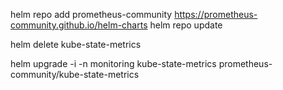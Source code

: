 helm repo add prometheus-community https://prometheus-community.github.io/helm-charts
helm repo update

helm delete kube-state-metrics

helm upgrade -i -n monitoring kube-state-metrics prometheus-community/kube-state-metrics
